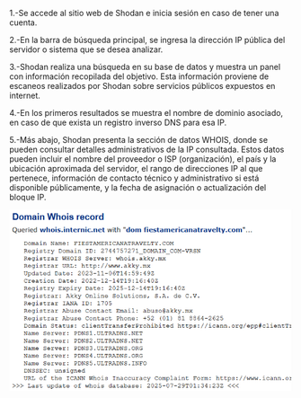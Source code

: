 1.-Se accede al sitio web de Shodan e inicia sesión en caso de tener una cuenta.

2.-En la barra de búsqueda principal, se ingresa la dirección IP pública del servidor o sistema que se desea analizar.

3.-Shodan realiza una búsqueda en su base de datos y muestra un panel con información recopilada del objetivo. Esta información proviene de escaneos realizados por Shodan sobre servicios públicos expuestos en internet.

4.-En los primeros resultados se muestra el nombre de dominio asociado, en caso de que exista un registro inverso DNS para esa IP.

5.-Más abajo, Shodan presenta la sección de datos WHOIS, donde se pueden consultar detalles administrativos de la IP consultada. Estos datos pueden incluir el nombre del proveedor o ISP (organización), el país y la ubicación aproximada del servidor, el rango de direcciones IP al que pertenece, información de contacto técnico y administrativo si está disponible públicamente, y la fecha de asignación o actualización del bloque IP.

![alt text](image.png)